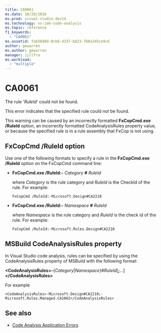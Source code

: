 ```yaml
---
title: CA0061
ms.date: 10/20/2016
ms.prod: visual-studio-dev14
ms.technology: vs-ide-code-analysis
ms.topic: reference
f1_keywords:
  - "CA0061"
ms.assetid: fab5690d-0cb8-4337-bd23-768a245ce9c6
author: gewarren
ms.author: gewarren
manager: jillfra
ms.workload:
  - "multiple"
---
```

# CA0061

The rule '*RuleId*' could not be found.

This error indicates that the specified rule could not be found.

This warning can be caused by an incorrectly formatted **FxCopCmd.exe /RuleId** option, an incorrectly formatted CodeAnalysisRules property value, or because the specified rule is in a rule assembly that FxCop is not using.

## FxCopCmd /RuleId option

Use one of the following formats to specify a rule in the **FxCopCmd.exe /RuleId** option on the FxCopCmd command line:

- **FxCopCmd.exe /RuleId:-** *Category* **#** *RuleId*

     where *Category* is the rule category and *RuleId* is the CheckId of the rule. For example:

    ```
    FxCopCmd /RuleId:-Microsoft.Design#CA2210
    ```

- **FxCopCmd.exe /RuleId:-** *Namespace* **#** *RuleId*

     where *Namespace* is the rule category and *RuleId* is the check id of the rule. For example:

    ```
    FxCopCmd /RuleId:-Microsoft.Rules.Design#CA2210
    ```

## MSBuild CodeAnalysisRules property

In Visual Studio code analysis, rules can be specified by using the CodeAnalysisRules property of MSBuild with the following format:

**\<CodeAnalysisRules>-**{*Category*&#124;*Namespace*}#*RuleId*[**;**...]**\</CodeAnalysisRules>**

For example

```
<CodeAnalysisRules>-Microsoft.Design#CA2210;-Microsoft.Rules.Managed.CA1062</CodeAnalysisRules>
```

## See also

- [Code Analysis Application Errors](../code-quality/code-analysis-application-errors.md)